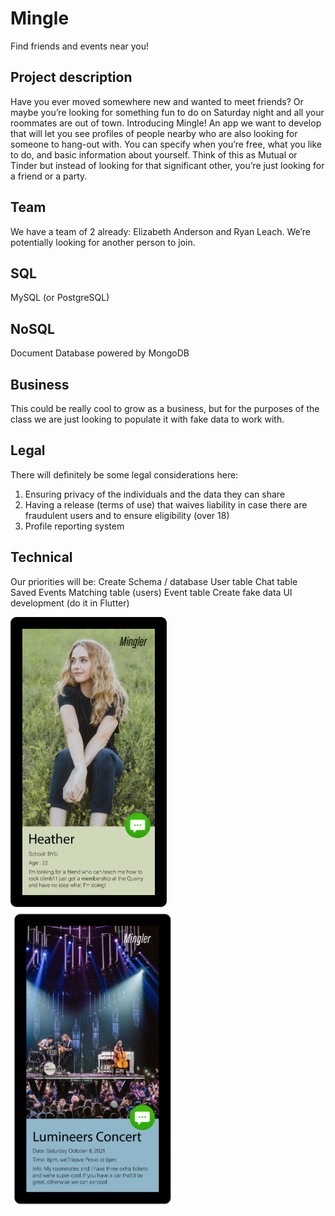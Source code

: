 # Mingle

Find friends and events near you!

## Project description
Have you ever moved somewhere new and wanted to meet friends? Or maybe you’re looking for something fun to do on Saturday night and all your roommates are out of town. Introducing Mingle! An app we want to develop that will let you see profiles of people nearby who are also looking for someone to hang-out with. You can specify when you’re free, what you like to do, and basic information about yourself. Think of this as Mutual or Tinder but instead of looking for that significant other, you’re just looking for a friend or a party. 

## Team
We have a team of 2 already: Elizabeth Anderson and Ryan Leach. We’re potentially looking for another person to join.

## SQL
MySQL (or PostgreSQL) 

## NoSQL
Document Database powered by MongoDB

## Business
This could be really cool to grow as a business, but for the purposes of the class we are just looking to populate it with fake data to work with.

## Legal
There will definitely be some legal considerations here:
1. Ensuring privacy of the individuals and the data they can share
2. Having a release (terms of use) that waives liability in case there are fraudulent users and to ensure eligibility (over 18) 
3. Profile reporting system

## Technical
Our priorities will be:
Create Schema / database
User table 
Chat table
Saved Events
Matching table (users)
Event table
Create fake data 
UI development (do it in Flutter) 

<img src="/Images/Mingler.png" width="250" /> <img src="/Images/minglerevent.png" width="264" />


